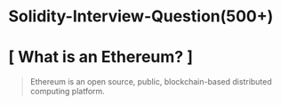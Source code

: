 # Solidity-Interview-Question(500+)

# [ What is an Ethereum? ] 
> Ethereum is an open source, public, blockchain-based distributed computing platform.

